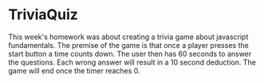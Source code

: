 # TriviaQuiz
This week's homework was about creating a trivia game about javascript fundamentals. 
The premise of the game is that once a player presses the start button a time counts down. The user then has 60 seconds to answer the questions. 
Each wrong answer will result in a 10 second deduction. The game will end once the timer reaches 0. 

